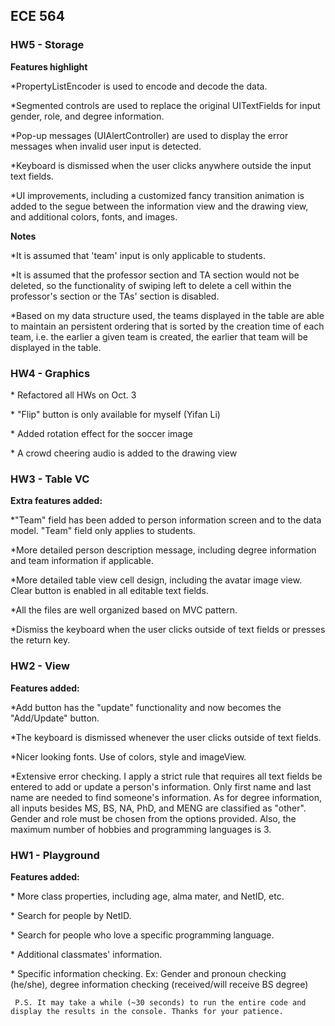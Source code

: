 ## ECE 564 

### HW5 - Storage

**Features highlight**

\*PropertyListEncoder is used to encode and decode the data.

\*Segmented controls are used to replace the original UITextFields for input gender, role, and degree information.

\*Pop-up messages (UIAlertController) are used to display the error messages when invalid user input is detected.

\*Keyboard is dismissed when the user clicks anywhere outside the input text fields.

\*UI improvements, including a customized fancy transition animation is added to the segue between the information view and the drawing view, and additional colors, fonts, and images.

**Notes**

\*It is assumed that 'team' input is only applicable to students. 

\*It is assumed that the professor section and TA section would not be deleted, so the functionality of swiping left to delete a cell within the professor's section or the TAs' section is disabled.

\*Based on my data structure used, the teams displayed in the table are able to maintain an persistent ordering that is sorted by the creation time of each team, i.e. the earlier a given team is created, the earlier that team will be displayed in the table.




### HW4 - Graphics

\* Refactored all HWs on Oct. 3

\* "Flip" button is only available for myself (Yifan Li)

\* Added rotation effect for the soccer image

\* A crowd cheering audio is added to the drawing view 




### HW3 - Table VC

**Extra features added:**

\*"Team" field has been added to person information screen and to the data model. "Team" field only applies to students.

\*More detailed person description message, including degree information and team information if applicable.

\*More detailed table view cell design, including the avatar image view. Clear button is enabled in all editable text fields.

\*All the files are well organized based on MVC pattern.

\*Dismiss the keyboard when the user clicks outside of text fields or presses the return key.





### HW2 - View

**Features added:**

\*Add button has the "update" functionality and now becomes the "Add/Update" button.

\*The keyboard is dismissed whenever the user clicks outside of text fields.

\*Nicer looking fonts. Use of colors, style and imageView.

\*Extensive error checking. I apply a strict rule that requires all text fields be entered to add or update a person's information. Only first name and last name are needed to find someone's information.
As for degree information, all inputs besides MS, BS, NA, PhD, and MENG are classified as "other". Gender and role must be chosen from the options provided.
Also, the maximum number of hobbies and programming languages is 3.







### HW1 - Playground


**Features added:**

\* More class properties, including age, alma mater, and NetID, etc.

\* Search for people by NetID.

\* Search for people who love a specific programming language.

\* Additional classmates' information.

\* Specific information checking. Ex: Gender and pronoun checking (he/she), 
    degree information checking (received/will receive BS degree)
    
` P.S. It may take a while (~30 seconds) to run the entire code and display the results in the console. Thanks for your patience.`
